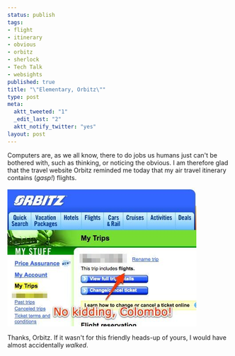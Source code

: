 ```yaml
--- 
status: publish
tags: 
- flight
- itinerary
- obvious
- orbitz
- sherlock
- Tech Talk
- websights
published: true
title: "\"Elementary, Orbitz\""
type: post
meta: 
  aktt_tweeted: "1"
  _edit_last: "2"
  aktt_notify_twitter: "yes"
layout: post
---
```

Computers are, as we all know, there to do jobs us humans just can't be bothered with, such as thinking, or noticing the obvious. I am therefore glad that the travel website Orbitz reminded me today that my air travel itinerary contains (*gasp!*) flights.

<img src="/media/wp/2009/01/orbitz-no-sherlock.jpg" alt="Orbitz: no... Sherlock!" title="Orbitz: no... Sherlock!" width="427" height="314" class="alignnone size-full wp-image-1982" />

Thanks, Orbitz. If it wasn't for this friendly heads-up of yours, I would have almost accidentally <em>walked</em>.
